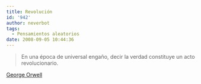 ```yaml
---
title: Revolución
id: '942'
author: neverbot
tags:
  - Pensamientos aleatorios
date: 2008-09-05 10:44:36
---
```


> En una época de universal engaño, decir la verdad constituye un acto revolucionario.

[George Orwell](http://en.wikipedia.org/wiki/George_Orwell)